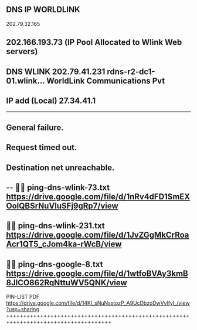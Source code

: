 DNS IP WORLDLINK
---------------------------------------------------------------------
202.79.32.165 

202.166.193.73 (IP Pool Allocated to Wlink Web servers)
-------------------------------------------------------
DNS WLINK
202.79.41.231	rdns-r2-dc1-01.wlink...	WorldLink Communications Pvt
--------------------------------------------------------------------
IP add (Local) 27.34.41.1
--------------------------------------------------------------------
--------------------------
General failure.
--------------------------
Request timed out.
----------------------------
Destination net unreachable.
-----------------------------
--
🕵️‍♂️
ping-dns-wlink-73.txt
https://drive.google.com/file/d/1nRv4dFD1SmEXOolQBSrNuVIuSFj9gRp7/view
--
🕵️‍♂️
ping-dns-wlink-231.txt
https://drive.google.com/file/d/1JvZGgMkCrRoaAcr1QT5_cJom4ka-rWcB/view
--
🕵️‍♂️
ping-dns-google-8.txt 
https://drive.google.com/file/d/1wtfoBVAy3kmB8JlCO862RqNttuWV5QNK/view
------------------------------------------------------------------------

PIN-LIST PDF
https://drive.google.com/file/d/14KI_sNuNsstozP_A9UcDbzoDwVvlfyI_/view?usp=sharing
+++++++++++++++++++++++++++++++++++++++++++++++++++++++++++++++++++++++++++++++++++++

